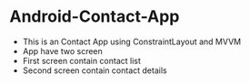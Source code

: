 # Android-Contact-App
- This is an Contact App using ConstraintLayout and MVVM
- App have two screen
- First screen contain contact list
- Second screen contain contact details
